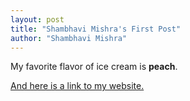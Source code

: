 ```yaml
---
layout: post
title: "Shambhavi Mishra's First Post"
author: "Shambhavi Mishra"
---
```


My favorite flavor of ice cream is **peach**.

[And here is a link to my website.](https://soundcloud.com/user-126443881) 
